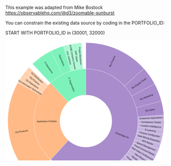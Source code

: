 This example was adapted from Mike Bostock https://observablehq.com/@d3/zoomable-sunburst


You can constrain the existing data source by coding in the PORTFOLIO_ID:

START WITH PORTFOLIO_ID in (30001, 32000)

<img src="zoomablesunburst.PNG">
